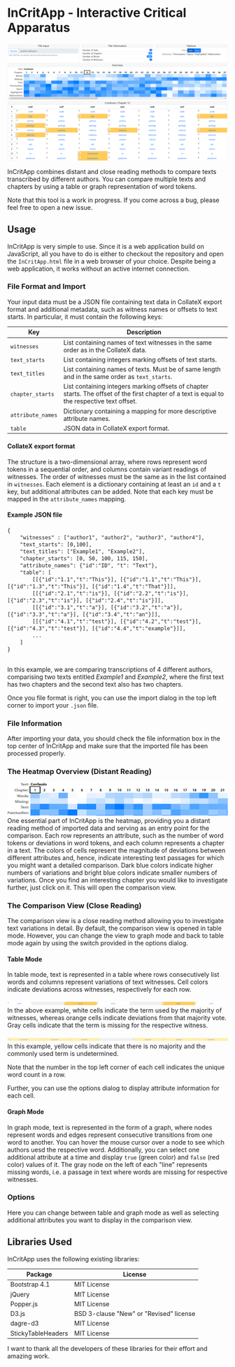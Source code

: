# InCritApp -  Interactive Critical Apparatus

![InCritApp](/docs/images/tool.PNG)

InCritApp combines distant and close reading methods to compare texts transcribed by different authors. You can compare multiple texts and chapters by using a table or graph representation of word tokens.

Note that this tool is a work in progress. If you come across a bug, please feel free to open a new issue.

## Usage

InCritApp is very simple to use. Since it is a web application build on JavaScript, all you have to do is either to checkout the repository and open the `InCritApp.html` file in a web browser of your choice. Despite being a web application, it works without an active internet connection.

### File Format and Import
Your input data must be a JSON file containing text data in CollateX export format and additional metadata, such as witness names or offsets to text starts. In particular, it must contain the following keys:

| Key | Description |
| --- | --- |
| `witnesses` | List containing names of text witnesses in the same order as in the CollateX data. |
| `text_starts` | List containing integers marking offsets of text starts. |
| `text_titles` | List containing names of texts. Must be of same length and in the same order as `text_starts`. |
| `chapter_starts` | List containing integers marking offsets of chapter starts. The offset of the first chapter of a text is equal to the respective text offset. |
| `attribute_names` | Dictionary containing a mapping for more descriptive attribute names. |
| `table` | JSON data in CollateX export format. |

#### CollateX export format
The structure is a two-dimensional array, where rows represent word tokens in a sequential order, and columns contain variant readings of witnesses. The order of witnesses must be the same as in the list contained in `witnesses`. Each element is a dictionary containing at least an `id` and a `t` key, but additional attributes can be added. Note that each key must be mapped in the `attribute_names` mapping. 

#### Example JSON file
```
{
    "witnesses" : ["author1", "author2", "author3", "author4"],
    "text_starts": [0,100],
    "text_titles": ["Example1", "Example2"],
    "chapter_starts": [0, 50, 100, 115, 150],
    "attribute_names": {"id":"ID", "t": "Text"},
    "table": [
        [[{"id":"1.1","t":"This"}], [{"id":"1.1","t":"This"}], [{"id":"1.3","t":"This"}], [{"id":"1.4","t":"That"}]], 
        [[{"id":"2.1","t":"is"}], [{"id":"2.2","t":"is"}], [{"id":"2.3","t":"is"}], [{"id":"2.4","t":"is"}]],
        [[{"id":"3.1","t":"a"}], [{"id":"3.2","t":"a"}], [{"id":"3.3","t":"a"}], [{"id":"3.4","t":"an"}]],
        [[{"id":"4.1","t":"test"}], [{"id":"4.2","t":"test"}], [{"id":"4.3","t":"test"}], [{"id":"4.4","t":"example"}]],
        ...
    ]
}
    
```

In this example, we are comparing transcriptions of 4 different authors, comparising two texts entitled *Example1* and *Example2*, where the first text has two chapters and the second text also has two chapters. 

Once you file format is right, you can use the import dialog in the top left corner to import your `.json` file.

### File Information
After importing your data, you should check the file information box in the top center of InCritApp and make sure that the imported file has been processed properly. 

### The Heatmap Overview (Distant Reading)
![Heatmap](/docs/images/heatmap.PNG)
One essential part of InCritApp is the heatmap, providing you a distant reading method of imported data and serving as an entry point for the comparison. Each row represents an attribute, such as the number of word tokens or deviations in word tokens, and each column represents a chapter in a text. The colors of cells represent the magnitude of deviations between different attributes and, hence, indicate interesting text passages for which you might want a detailed comparison. Dark blue colors indicate higher numbers of variations and bright blue colors indicate smaller numbers of variations. Once you find an interesting chapter you would like to investigate further, just click on it. This will open the comparison view. 

### The Comparison View (Close Reading)
The comparison view is a close reading method allowing you to investigate text variations in detail. By default, the comparison view is opened in table mode. However, you can change the view to graph mode and back to table mode again by using the switch provided in the options dialog.

#### Table Mode
In table mode, text is represented in a table where rows consecutively list words and columns represent variations of text witnesses. Cell colors indicate deviations across witnesses, respectively for each row.

![Row Example 1](/docs/images/table_row_example_1.PNG)
In the above example, white cells indicate the term used by the majority of witnesses, whereas orange cells indicate deviations from that majority vote. Gray cells indicate that the term is missing for the respective witness.

![Row Example 2](/docs/images/table_row_example_2.PNG)
In this example, yellow cells indicate that there is no majority and the commonly used term is undetermined.

Note that the number in the top left corner of each cell indicates the unique word count in a row.

Further, you can use the options dialog to display attribute information for each cell.

#### Graph Mode
In graph mode, text is represented in the form of a graph, where nodes represent words and edges represent consecutive transitions from one word to another. You can hover the mouse cursor over a node to see which authors uesd the respective word. Additionally, you can select one additional attribute at a time and display `true` (green color) and `false` (red color) values of it. The gray node on the left of each "line" represents missing words, i.e. a passage in text where words are missing for respective witnesses.

### Options
Here you can change between table and graph mode as well as selecting additional attributes you want to display in the comparison view.

## Libraries  Used
InCritApp uses the following existing libraries:

| Package | License |
| --- | --- |
| Bootstrap 4.1 | MIT License |
| jQuery | MIT License |
| Popper.js | MIT License |
| D3.js | BSD 3-clause "New" or "Revised" license |
| dagre-d3 | MIT License |
| StickyTableHeaders | MIT License |

I want to thank all the developers of these libraries for their effort and amazing work.
